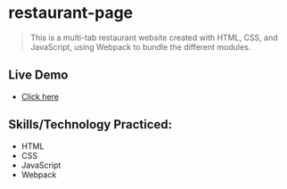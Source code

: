 # restaurant-page
> This is a multi-tab restaurant website created with HTML, CSS, and JavaScript, using Webpack to 
bundle the different modules.
## Live Demo
- [Click here](https://yamakenth.github.io/restaurant-page/)
## Skills/Technology Practiced:
- HTML
- CSS
- JavaScript
- Webpack
